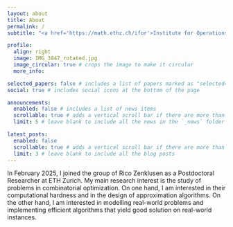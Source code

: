 ```yaml
---
layout: about
title: About
permalink: /
subtitle: "<a href='https://math.ethz.ch/ifor'>Institute for Operations Research</a>, ETH Zurich. E-Mail: jblauth@ethz.ch"

profile:
  align: right
  image: IMG_3847_rotated.jpg
  image_circular: true # crops the image to make it circular
  more_info:

selected_papers: false # includes a list of papers marked as "selected={true}"
social: true # includes social icons at the bottom of the page

announcements:
  enabled: false # includes a list of news items
  scrollable: true # adds a vertical scroll bar if there are more than 3 news items
  limit: 5 # leave blank to include all the news in the `_news` folder

latest_posts:
  enabled: false
  scrollable: true # adds a vertical scroll bar if there are more than 3 new posts items
  limit: 3 # leave blank to include all the blog posts
---
```


In February 2025, I joined the group of Rico Zenklusen as a Postdoctoral Researcher at ETH Zurich. My main research interest is the study of problems in combinatorial optimization. On one hand, I am interested in their computational hardness and in the design of approximation algorithms. On the other hand, I am interested in modelling real-world problems and implementing efficient algorithms that yield good solution on real-world instances.
